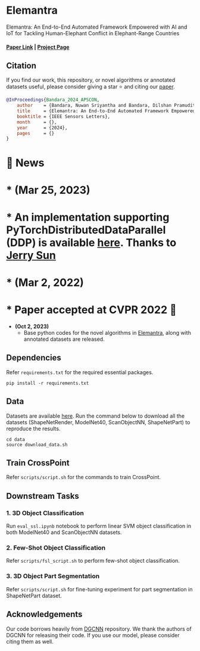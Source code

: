 # Elemantra

Elemantra: An End-to-End Automated Framework Empowered with AI and IoT for Tackling Human-Elephant Conflict in Elephant-Range Countries

#### [Paper Link]() | [Project Page](https://nuwansribandara.github.io/elemantra/) 

## Citation

If you find our work, this repository, or novel algorithms or annotated datasets useful, please consider giving a star ⭐ and citing our [paper]().
```bibtex
@InProceedings{Bandara_2024_APSCON,
    author    = {Bandara, Nuwan Sriyantha and Bandara, Dilshan Pramudith},
    title     = {Elemantra: An End-to-End Automated Framework Empowered with AI and IoT for Tackling Human-Elephant Conflict in Elephant-Range Countries},
    booktitle = {IEEE Sensors Letters},
    month     = {},
    year      = {2024},
    pages     = {}
}
```

# :rocket: News

# * **(Mar 25, 2023)**

# * An implementation supporting PyTorchDistributedDataParallel (DDP) is available [here](https://github.com/auniquesun/CrossPoint-DDP). Thanks to [Jerry Sun](https://auniquesun.github.io/)

# * **(Mar 2, 2022)**

#  * Paper accepted at CVPR 2022 :tada: 
* **(Oct 2, 2023)** 
  * Base python codes for the novel algorithms in [Elemantra](), along with annotated datasets are released.

## Dependencies

Refer `requirements.txt` for the required essential packages.

```
pip install -r requirements.txt
```

## Data

Datasets are available [here](https://drive.google.com/drive/folders/1dAH9R3XDV0z69Bz6lBaftmJJyuckbPmR?usp=sharing). Run the command below to download all the datasets (ShapeNetRender, ModelNet40, ScanObjectNN, ShapeNetPart) to reproduce the results.

```
cd data
source download_data.sh
```

## Train CrossPoint

Refer `scripts/script.sh` for the commands to train CrossPoint.

## Downstream Tasks

### 1. 3D Object Classification 

Run `eval_ssl.ipynb` notebook to perform linear SVM object classification in both ModelNet40 and ScanObjectNN datasets.


### 2. Few-Shot Object Classification

Refer `scripts/fsl_script.sh` to perform few-shot object classification.

### 3. 3D Object Part Segmentation

Refer `scripts/script.sh` for fine-tuning experiment for part segmentation in ShapeNetPart dataset.

## Acknowledgements
Our code borrows heavily from [DGCNN](https://github.com/WangYueFt/dgcnn) repository. We thank the authors of DGCNN for releasing their code. If you use our model, please consider citing them as well.

